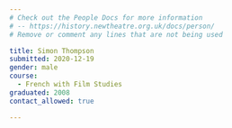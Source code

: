 ```yaml
---
# Check out the People Docs for more information 
# -- https://history.newtheatre.org.uk/docs/person/
# Remove or comment any lines that are not being used 

title: Simon Thompson 
submitted: 2020-12-19 
gender: male 
course: 
  - French with Film Studies
graduated: 2008
contact_allowed: true

--- 
```


<!-- Content for a bio here --> 
